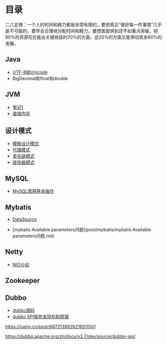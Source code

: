 # 目录

二八定律：一个人的时间和精力都是非常有限的，要想真正“做好每一件事情”几乎是不可能的，要学会合理地分配时间和精力。要想面面俱到还不如重点突破。把80%的资源花在能出关键效益的20%的方面，这20%的方面又能带动其余80%的发展。

## Java

* [UTF-8和Unicode](post/java/UTF-8和Unicode.md)
* BigDecimal和float和double

## JVM

* [笔记1](post/jvm/1.md)
* [直接内存](post/jvm/直接内存.md)

## 设计模式

* [模板设计模式](post/design_pattern/9.模板设计模式.md)
* [代理模式](post/design_pattern/5.代理模式.md)
* [责任链模式](post/design_pattern/8.责任链模式.md)
* [装饰器模式](post/design_pattern/10.装饰器模式.md)

## MySQL

* [MySQL常用基本操作](post/mysql/mysql基本操作.md)

## Mybatis

* [DataSource](https://blog.csdn.net/ju_362204801/article/details/78886102)

* [mybatis Available parameters问题](post/mybatis/mybatis Available parameters问题.md)

## Netty

* [NIO介绍](post/netty/NIO介绍.md)

## Zookeeper

## Dubbo

* [dubbo源码](https://segmentfault.com/a/1190000016842868)
* [dubbo SPI服务发现机制原理](https://www.cnblogs.com/GrimMjx/p/10970643.html)

https://juejin.cn/post/6872138926216511501

https://dubbo.apache.org/zh/docs/v2.7/dev/source/dubbo-spi/

